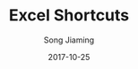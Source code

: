 ---
layout: article
title: Excel Shortcuts
description: Some shortcuts for Excel.
imgsrc: assets/tools/excel.jpg
banner: assets/tools/excel_banner.jpg
date: 2017-10-25
category: Tool
tags: [Excel,shortcut]
author: Song Jiaming
---